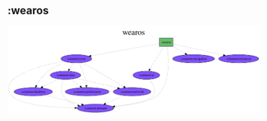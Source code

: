 ## :wearos

<img src="../resources/dependency_graphs/wearos-project-dependency-graph-multiplatform-projects.svg">